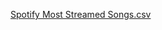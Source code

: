 [Spotify Most Streamed Songs.csv](https://github.com/user-attachments/files/17234880/Spotify.Most.Streamed.Songs.csv)

